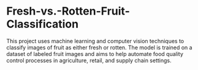 # Fresh-vs.-Rotten-Fruit-Classification
This project uses machine learning and computer vision techniques to classify images of fruit as either fresh or rotten. The model is trained on a dataset of labeled fruit images and aims to help automate food quality control processes in agriculture, retail, and supply chain settings.
